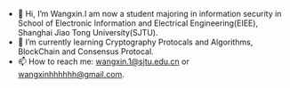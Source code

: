 - 👋 Hi, I’m Wangxin.I am now a student majoring in information security in School of Electronic Information and Electrical Engineering(EIEE), Shanghai Jiao Tong University(SJTU).
- 🌱 I’m currently learning Cryptography Protocals and Algorithms, BlockChain and Consensus Protocal.
- 📫 How to reach me: wangxin.1@sjtu.edu.cn or wangxinhhhhhh@gmail.com. 

<!---
wangxin2002/wangxin2002 is a ✨ special ✨ repository because its `README.md` (this file) appears on your GitHub profile.
You can click the Preview link to take a look at your changes.
--->
